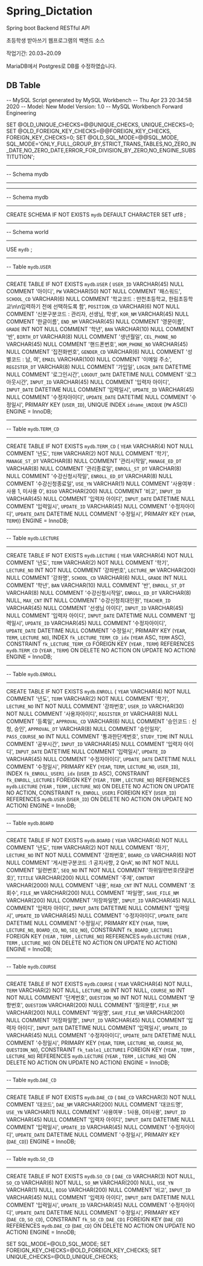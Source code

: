 # Spring_Dictation
Spring boot Backend RESTful API

초등학생 받아쓰기 웹프로그램의 백엔드 소스 

작업기간: 20.03~20.09

MariaDB에서 Postgres로 DB를 수정하였습니다.


## DB Table
-- MySQL Script generated by MySQL Workbench
-- Thu Apr 23 20:34:58 2020
-- Model: New Model    Version: 1.0
-- MySQL Workbench Forward Engineering

SET @OLD_UNIQUE_CHECKS=@@UNIQUE_CHECKS, UNIQUE_CHECKS=0;
SET @OLD_FOREIGN_KEY_CHECKS=@@FOREIGN_KEY_CHECKS, FOREIGN_KEY_CHECKS=0;
SET @OLD_SQL_MODE=@@SQL_MODE, SQL_MODE='ONLY_FULL_GROUP_BY,STRICT_TRANS_TABLES,NO_ZERO_IN_DATE,NO_ZERO_DATE,ERROR_FOR_DIVISION_BY_ZERO,NO_ENGINE_SUBSTITUTION';

-- -----------------------------------------------------
-- Schema mydb
-- -----------------------------------------------------

-- -----------------------------------------------------
-- Schema mydb
-- -----------------------------------------------------
CREATE SCHEMA IF NOT EXISTS `mydb` DEFAULT CHARACTER SET utf8 ;
-- -----------------------------------------------------
-- Schema world
-- -----------------------------------------------------
USE `mydb` ;

-- -----------------------------------------------------
-- Table `mydb`.`USER`
-- -----------------------------------------------------
CREATE TABLE IF NOT EXISTS `mydb`.`USER` (
  `USER_ID` VARCHAR(45) NULL COMMENT '아이디',
  `PW` VARCHAR(50) NOT NULL COMMENT '패스워드',
  `SCHOOL_CD` VARCHAR(6) NULL COMMENT '학교코드 : 만천초등학교, 한림초등학교\n\n입력하기 전에 선택하도록 함',
  `POSITION_CD` VARCHAR(6) NOT NULL COMMENT '신분구분코드 : 관리자, 선생님, 학생',
  `KOR_NM` VARCHAR(45) NULL COMMENT '한글이름',
  `END_NM` VARCHAR(45) NULL COMMENT '영문이름',
  `GRADE` INT NOT NULL COMMENT '학년',
  `BAN` VARCHAR(10) NULL COMMENT '반',
  `BIRTH_DT` VARCHAR(8) NULL COMMENT '생년월일',
  `CEL_PHONE_NO` VARCHAR(45) NULL COMMENT '핸드폰번호',
  `HOM_PHONE_NO` VARCHAR(45) NULL COMMENT '집전화번호',
  `GENDER_CD` VARCHAR(6) NULL COMMENT '성별코드 : 남, 여',
  `EMAIL` VARCHAR(100) NULL COMMENT '이메일 주소',
  `REGISTER_DT` VARCHAR(8) NULL COMMENT '가입일',
  `LOGIN_DATE` DATETIME NULL COMMENT '로그인시간',
  `LOGOUT_DATE` DATETIME NULL COMMENT '로그아웃시간',
  `INPUT_ID` VARCHAR(45) NULL COMMENT '입력자 아이디',
  `INPUT_DATE` DATETIME NULL COMMENT '입력일시',
  `UPDATE_ID` VARCHAR(45) NULL COMMENT '수정자아이디',
  `UPDATE_DATE` DATETIME NULL COMMENT '수정일시',
  PRIMARY KEY (`USER_ID`),
  UNIQUE INDEX `idname_UNIQUE` (`PW` ASC))
ENGINE = InnoDB;


-- -----------------------------------------------------
-- Table `mydb`.`TERM_CD`
-- -----------------------------------------------------
CREATE TABLE IF NOT EXISTS `mydb`.`TERM_CD` (
  `YEAR` VARCHAR(4) NOT NULL COMMENT '년도',
  `TERM` VARCHAR(2) NOT NULL COMMENT '학기',
  `MANAGE_ST_DT` VARCHAR(8) NULL COMMENT '관리시작일',
  `MANAGE_ED_DT` VARCHAR(8) NULL COMMENT '관리종료일',
  `ENROLL_ST_DT` VARCHAR(8) NULL COMMENT '수강신청시작일',
  `ENROLL_ED_DT` VARCHAR(8) NULL COMMENT '수강신청종료일',
  `USE_YN` VARCHAR(1) NULL COMMENT '사용여부 : 사용 1, 미사용 0',
  `BIGO` VARCHAR(200) NULL COMMENT '비고',
  `INPUT_ID` VARCHAR(45) NULL COMMENT '입력자 아이디',
  `INPUT_DATE` DATETIME NULL COMMENT '입력일시',
  `UPDATE_ID` VARCHAR(45) NULL COMMENT '수정자아이디',
  `UPDATE_DATE` DATETIME NULL COMMENT '수정일시',
  PRIMARY KEY (`YEAR`, `TERM`))
ENGINE = InnoDB;


-- -----------------------------------------------------
-- Table `mydb`.`LECTURE`
-- -----------------------------------------------------
CREATE TABLE IF NOT EXISTS `mydb`.`LECTURE` (
  `YEAR` VARCHAR(4) NOT NULL COMMENT '년도',
  `TERM` VARCHAR(2) NOT NULL COMMENT '학기',
  `LECTURE_NO` INT NOT NULL COMMENT '강좌번호',
  `LECTURE_NM` VARCHAR(200) NULL COMMENT '강좌명',
  `SCHOOL_CD` VARCHAR(6) NULL,
  `GRADE` INT NULL COMMENT '학년',
  `BAN` VARCHAR(10) NULL COMMENT '반',
  `ENROLL_ST_DT` VARCHAR(8) NULL COMMENT '수강신청시작일',
  `ENROLL_ED_DT` VARCHAR(8) NULL,
  `MAX_CNT` INT NULL COMMENT '수강신청최대인원',
  `TEACHER_ID` VARCHAR(45) NULL COMMENT '선생님 아이디',
  `INPUT_ID` VARCHAR(45) NULL COMMENT '입력자 아이디',
  `INPUT_DATE` DATETIME NULL COMMENT '입력일시',
  `UPDATE_ID` VARCHAR(45) NULL COMMENT '수정자아이디',
  `UPDATE_DATE` DATETIME NULL COMMENT '수정일시',
  PRIMARY KEY (`YEAR`, `TERM`, `LECTURE_NO`),
  INDEX `fk_LECTURE_TERM_CD_idx` (`YEAR` ASC, `TERM` ASC),
  CONSTRAINT `fk_LECTURE_TERM_CD`
    FOREIGN KEY (`YEAR` , `TERM`)
    REFERENCES `mydb`.`TERM_CD` (`YEAR` , `TERM`)
    ON DELETE NO ACTION
    ON UPDATE NO ACTION)
ENGINE = InnoDB;


-- -----------------------------------------------------
-- Table `mydb`.`ENROLL`
-- -----------------------------------------------------
CREATE TABLE IF NOT EXISTS `mydb`.`ENROLL` (
  `YEAR` VARCHAR(4) NOT NULL COMMENT '년도',
  `TERM` VARCHAR(2) NOT NULL COMMENT '학기',
  `LECTURE_NO` INT NOT NULL COMMENT '강좌번호',
  `USER_ID` VARCHAR(30) NOT NULL COMMENT '사용자아이디',
  `REGISTER_DT` VARCHAR(8) NULL COMMENT '등록일',
  `APPROVAL_CD` VARCHAR(6) NULL COMMENT '승인코드 : 신청, 승인',
  `APPROVAL_DT` VARCHAR(8) NULL COMMENT '승인일자',
  `PASS_COURSE_NO` INT NULL COMMENT '통과한단계번호',
  `STUDY_TIME` INT NULL COMMENT '공부시간',
  `INPUT_ID` VARCHAR(45) NULL COMMENT '입력자 아이디',
  `INPUT_DATE` DATETIME NULL COMMENT '입력일시',
  `UPDATE_ID` VARCHAR(45) NULL COMMENT '수정자아이디',
  `UPDATE_DATE` DATETIME NULL COMMENT '수정일시',
  PRIMARY KEY (`YEAR`, `TERM`, `LECTURE_NO`, `USER_ID`),
  INDEX `fk_ENROLL_USER1_idx` (`USER_ID` ASC),
  CONSTRAINT `fk_ENROLL_LECTURE1`
    FOREIGN KEY (`YEAR` , `TERM` , `LECTURE_NO`)
    REFERENCES `mydb`.`LECTURE` (`YEAR` , `TERM` , `LECTURE_NO`)
    ON DELETE NO ACTION
    ON UPDATE NO ACTION,
  CONSTRAINT `fk_ENROLL_USER1`
    FOREIGN KEY (`USER_ID`)
    REFERENCES `mydb`.`USER` (`USER_ID`)
    ON DELETE NO ACTION
    ON UPDATE NO ACTION)
ENGINE = InnoDB;


-- -----------------------------------------------------
-- Table `mydb`.`BOARD`
-- -----------------------------------------------------
CREATE TABLE IF NOT EXISTS `mydb`.`BOARD` (
  `YEAR` VARCHAR(4) NOT NULL COMMENT '년도',
  `TERM` VARCHAR(2) NOT NULL COMMENT '하기',
  `LECTURE_NO` INT NOT NULL COMMENT '강좌번호',
  `BOARD_CD` VARCHAR(6) NOT NULL COMMENT '게시판구분코드 :1 공지사항, 2 QnA',
  `NO` INT NOT NULL COMMENT '일련번호',
  `SEQ_NO` INT NOT NULL COMMENT '하위일련번호(댓글번호)',
  `TITILE` VARCHAR(200) NULL COMMENT '주제',
  `CONTENT` VARCHAR(2000) NULL COMMENT '내용',
  `READ_CNT` INT NULL COMMENT '조회수',
  `FILE_NM` VARCHAR(200) NULL COMMENT '파일명',
  `SAVE_FILE_NM` VARCHAR(200) NULL COMMENT '저장파일명',
  `INPUT_ID` VARCHAR(45) NULL COMMENT '입력자 아이디',
  `INPUT_DATE` DATETIME NULL COMMENT '입력일시',
  `UPDATE_ID` VARCHAR(45) NULL COMMENT '수정자아이디',
  `UPDATE_DATE` DATETIME NULL COMMENT '수정일시',
  PRIMARY KEY (`YEAR`, `TERM`, `LECTURE_NO`, `BOARD_CD`, `NO`, `SEQ_NO`),
  CONSTRAINT `fk_BOARD_LECTURE1`
    FOREIGN KEY (`YEAR` , `TERM` , `LECTURE_NO`)
    REFERENCES `mydb`.`LECTURE` (`YEAR` , `TERM` , `LECTURE_NO`)
    ON DELETE NO ACTION
    ON UPDATE NO ACTION)
ENGINE = InnoDB;


-- -----------------------------------------------------
-- Table `mydb`.`COURSE`
-- -----------------------------------------------------
CREATE TABLE IF NOT EXISTS `mydb`.`COURSE` (
  `YEAR` VARCHAR(4) NOT NULL,
  `TERM` VARCHAR(2) NOT NULL,
  `LECTURE_NO` INT NOT NULL,
  `COURSE_NO` INT NOT NULL COMMENT '단계번호',
  `QUESTION_NO` INT NOT NULL COMMENT '문항번호',
  `QUESTION` VARCHAR(200) NULL COMMENT '질의문항',
  `FILE_NM` VARCHAR(200) NULL COMMENT '파일명',
  `SAVE_FILE_NM` VARCHAR(200) NULL COMMENT '저장파일명',
  `INPUT_ID` VARCHAR(45) NULL COMMENT '입력자 아이디',
  `INPUT_DATE` DATETIME NULL COMMENT '입력일시',
  `UPDATE_ID` VARCHAR(45) NULL COMMENT '수정자아이디',
  `UPDATE_DATE` DATETIME NULL COMMENT '수정일시',
  PRIMARY KEY (`YEAR`, `TERM`, `LECTURE_NO`, `COURSE_NO`, `QUESTION_NO`),
  CONSTRAINT `fk_table1_LECTURE1`
    FOREIGN KEY (`YEAR` , `TERM` , `LECTURE_NO`)
    REFERENCES `mydb`.`LECTURE` (`YEAR` , `TERM` , `LECTURE_NO`)
    ON DELETE NO ACTION
    ON UPDATE NO ACTION)
ENGINE = InnoDB;


-- -----------------------------------------------------
-- Table `mydb`.`DAE_CD`
-- -----------------------------------------------------
CREATE TABLE IF NOT EXISTS `mydb`.`DAE_CD` (
  `DAE_CD` VARCHAR(3) NOT NULL COMMENT '대코드',
  `DAE_NM` VARCHAR(200) NULL COMMENT '대코드명',
  `USE_YN` VARCHAR(1) NULL COMMENT '사용여부 : 1사용, 0미사용',
  `INPUT_ID` VARCHAR(45) NULL COMMENT '입력자 아이디',
  `INPUT_DATE` DATETIME NULL COMMENT '입력일시',
  `UPDATE_ID` VARCHAR(45) NULL COMMENT '수정자아이디',
  `UPDATE_DATE` DATETIME NULL COMMENT '수정일시',
  PRIMARY KEY (`DAE_CD`))
ENGINE = InnoDB;


-- -----------------------------------------------------
-- Table `mydb`.`SO_CD`
-- -----------------------------------------------------
CREATE TABLE IF NOT EXISTS `mydb`.`SO_CD` (
  `DAE_CD` VARCHAR(3) NOT NULL,
  `SO_CD` VARCHAR(6) NOT NULL,
  `SO_NM` VARCHAR(200) NULL,
  `USE_YN` VARCHAR(1) NULL,
  `BIGO` VARCHAR(200) NULL COMMENT '비고',
  `INPUT_ID` VARCHAR(45) NULL COMMENT '입력자 아이디',
  `INPUT_DATE` DATETIME NULL COMMENT '입력일시',
  `UPDATE_ID` VARCHAR(45) NULL COMMENT '수정자아이디',
  `UPDATE_DATE` DATETIME NULL COMMENT '수정일시',
  PRIMARY KEY (`DAE_CD`, `SO_CD`),
  CONSTRAINT `fk_SO_CD_DAE_CD1`
    FOREIGN KEY (`DAE_CD`)
    REFERENCES `mydb`.`DAE_CD` (`DAE_CD`)
    ON DELETE NO ACTION
    ON UPDATE NO ACTION)
ENGINE = InnoDB;


SET SQL_MODE=@OLD_SQL_MODE;
SET FOREIGN_KEY_CHECKS=@OLD_FOREIGN_KEY_CHECKS;
SET UNIQUE_CHECKS=@OLD_UNIQUE_CHECKS;
